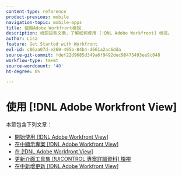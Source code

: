 ```yaml
---
content-type: reference
product-previous: mobile
navigation-topic: mobile-apps
title: 使用Adobe Workfront檢視
description: 檢閱這些文章，了解如何使用 [!DNL Adobe Workfront] 檢視。
author: Lisa
feature: Get Started with Workfront
exl-id: c86aa07d-e260-495b-84b4-d661a2ac6dda
source-git-commit: fdef22d9685d349a6f9492dec98475493ee9c048
workflow-type: tm+mt
source-wordcount: '40'
ht-degree: 0%

---
```


# 使用 [!DNL Adobe Workfront View]

本節包含下列文章：

* [開始使用 [!DNL Adobe Workfront View]](../../../workfront-basics/mobile-apps/using-workfront-view/get-started-with-workfront-view.md)
* [在中顯示專案 [!DNL Adobe Workfront View]](../../../workfront-basics/mobile-apps/using-workfront-view/display-projects-in-wokrfont-view.md)
* [在 [!DNL Adobe Workfront View]](../../../workfront-basics/mobile-apps/using-workfront-view/filter-project-lists-in-workfront-view.md)
* [更新介面工具集 [!UICONTROL 專案詳細資料] 檢視](../../../workfront-basics/mobile-apps/using-workfront-view/update-widgets-in-workfront-view.md)
* [在中新增更新 [!DNL Adobe Workfront View]](../../../workfront-basics/mobile-apps/using-workfront-view/add-updates-in-workfront-view.md)

